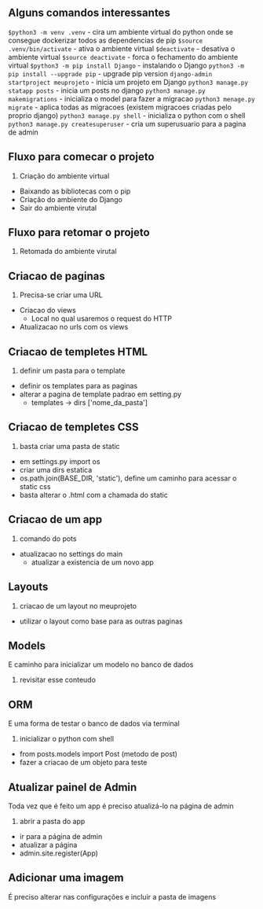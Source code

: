 ## Alguns comandos interessantes

`$python3 -m venv .venv`
    - cira um ambiente virtual do python onde se consegue dockerizar todos as dependencias de pip
`$source .venv/bin/activate`
    - ativa o ambiente virtual
`$deactivate`
    - desativa o ambiente virtual
`$source deactivate`
    - forca o fechamento do ambiente virtual
`$python3 -m pip install Django`
    - instalando o Django 
`python3 -m pip install --upgrade pip`
    - upgrade pip version
`django-admin startproject meuprojeto`
    - inicia um projeto em Django
`python3 manage.py statapp posts`
    - inicia um posts no django
`python3 manage.py makemigrations`
    - inicializa o model para fazer a migracao
`python3 menage.py migrate`
    - aplica todas as migracoes (existem migracoes criadas pelo proprio django)
`python3 manage.py shell`
    - inicializa o python com o shell
`python3 manage.py createsuperuser`
    - cria um superusuario para a pagina de admin


## Fluxo para comecar o projeto

1. Criação do ambiente virtual
- Baixando as bibliotecas com o pip 
- Criação do ambiente do Django 
- Sair do ambiente virutal

## Fluxo para retomar o projeto

1. Retomada do ambiente virutal

## Criacao de paginas

1. Precisa-se criar uma URL
- Criacao do views
    - Local no qual usaremos o request do HTTP
- Atualizacao no urls com os views

## Criacao de templetes HTML

1. definir um pasta para o template
- definir os templates para as paginas
- alterar a pagina de template padrao em setting.py
    - templates -> dirs ['nome_da_pasta']

## Criacao de templetes CSS

1. basta criar uma pasta de static
- em settings.py import os 
- criar uma dirs estatica
- os.path.join(BASE_DIR, 'static'), define um caminho para acessar o static css
- basta alterar o .html com a chamada do static 

## Criacao de um app
1. comando do pots
- atualizacao no settings do main
    - atualizar a existencia de um novo app

## Layouts
1. criacao de um layout no meuprojeto
- utilizar o layout como base para as outras paginas

## Models
E caminho para inicializar um modelo no banco de dados
1. revisitar esse conteudo

## ORM
E uma forma de testar o banco de dados via terminal
1. inicializar o python com shell
- from posts.models import Post (metodo de post)
- fazer a criacao de um objeto para teste

## Atualizar painel de Admin
Toda vez que é feito um app é preciso atualizá-lo na página de admin
1. abrir a pasta do app
- ir para a página de admin
- atualizar a página
- admin.site.register(App)

## Adicionar uma imagem
É preciso alterar nas configurações e incluir a pasta de imagens